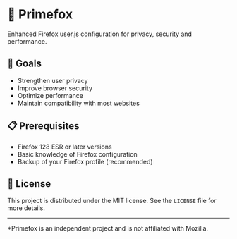 # 🦊 Primefox
Enhanced Firefox user.js configuration for privacy, security and performance.

## 🎯 Goals

- Strengthen user privacy
- Improve browser security
- Optimize performance
- Maintain compatibility with most websites

## 📋 Prerequisites

- Firefox 128 ESR or later versions
- Basic knowledge of Firefox configuration
- Backup of your Firefox profile (recommended)

## 📜 License

This project is distributed under the MIT license. See the `LICENSE` file for more details.

---
*Primefox is an independent project and is not affiliated with Mozilla.
